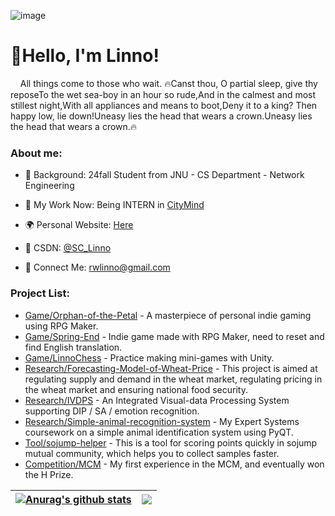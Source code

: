 ![image](https://github.com/RWLinno/RWLinno/assets/31813433/01d2c92f-2aa3-4371-b329-b3f1247c2de3)<h1>👋Hello, I'm Linno!</h1>

&nbsp;&nbsp;&nbsp;&nbsp;All things come to those who wait.
🔥Canst thou, O partial sleep, give thy reposeTo the wet sea-boy in an hour so rude,And in the calmest and most stillest night,With all appliances and means to boot,Deny it to a king? Then happy low, lie down!Uneasy lies the head that wears a crown.Uneasy lies the head that wears a crown.🔥


<h3>About me:</h3>

- 📖 Background: 24fall Student from JNU - CS Department - Network Engineering

- 💼 My Work Now: Being INTERN in [CityMind](https://citymind.top/about-us/)

- 🌍 Personal Website: [Here](https://rwlinno.github.io/)

- 🚀 CSDN: [@SC_Linno](https://blog.csdn.net/SC_Linno)

- 💬 Connect Me: [rwlinno@gmail.com](rwlinno@gmail.com)


<h3>Project List:</h3>

- [Game/Orphan-of-the-Petal](https://github.com/RWLinno/Orphan-of-the-Petal) - A masterpiece of personal indie gaming using RPG Maker.
- [Game/Spring-End](https://github.com/RWLinno/Spring-End) - Indie game made with RPG Maker, need to reset and find English translation.
- [Game/LinnoChess](https://github.com/RWLinno/LinnoChess) - Practice making mini-games with Unity.
- [Research/Forecasting-Model-of-Wheat-Price](https://github.com/RWLinno/Forecasting-Model-of-Wheat-Price) - This project is aimed at regulating supply and demand in the wheat market, regulating pricing in the wheat market and ensuring national food security.
- [Research/IVDPS](https://github.com/RWLinno/IVDPS) - An Integrated Visual-data Processing System supporting DIP / SA / emotion recognition.
- [Research/Simple-animal-recognition-system](https://github.com/RWLinno/Simple-animal-recognition-system) - My Expert Systems coursework on a simple animal identification system using PyQT.
- [Tool/sojump-helper](https://github.com/RWLinno/sojump-helper) - This is a tool for scoring points quickly in sojump mutual community, which helps you to collect samples faster.
- [Competition/MCM](https://github.com/RWLinno/MCM) - My first experience in the MCM, and eventually won the H Prize.


| <a href="https://github.com/anuraghazra/github-readme-stats"><img align="center" src="https://github-readme-stats.vercel.app/api?username=rwlinno&show_icons=true&include_all_commits=true&theme=graywhite&hide_border=true" alt="Anurag's github stats" /></a> | <a href="https://github.com/anuraghazra/github-readme-stats"><img align="center" src="https://github-readme-stats.vercel.app/api/top-langs/?username=rwlinno&layout=compact&theme=graywhite&hide_border=true" /></a> |
| ------------- | ------------- |
